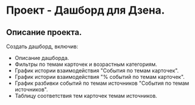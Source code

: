 # Проект - Дашборд для Дзена.


## Описание проекта.

Создать дашборд, включив:
- Описание дашборда.
- Фильтры по темам карточек и возрастным категориям.
- График истории взаимодействия "События по темам карточек".
- График истории взаимодействия "% событий по темам карточек".
- График разбивки событий по темам источников "События по темам источников".
- Таблицу соответствия тем карточек темам источников.
